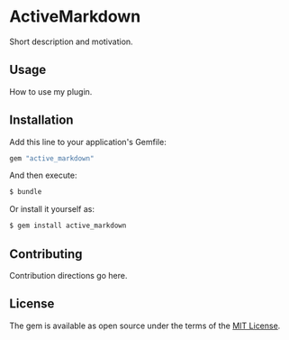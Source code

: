 # ActiveMarkdown
Short description and motivation.

## Usage
How to use my plugin.

## Installation
Add this line to your application's Gemfile:

```ruby
gem "active_markdown"
```

And then execute:
```bash
$ bundle
```

Or install it yourself as:
```bash
$ gem install active_markdown
```

## Contributing
Contribution directions go here.

## License
The gem is available as open source under the terms of the [MIT License](https://opensource.org/licenses/MIT).
